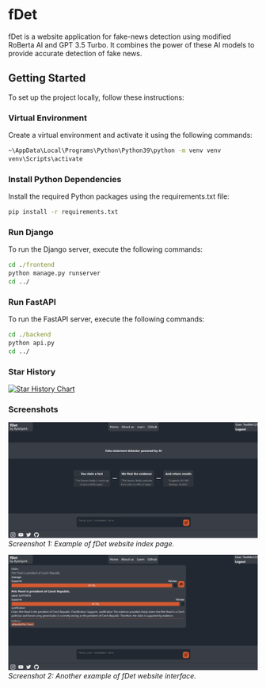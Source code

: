 # fDet

fDet is a website application for fake-news detection using modified RoBerta AI and GPT 3.5 Turbo. It combines the power of these AI models to provide accurate detection of fake news.

## Getting Started

To set up the project locally, follow these instructions:

### Virtual Environment

Create a virtual environment and activate it using the following commands:
```cmd
~\AppData\Local\Programs\Python\Python39\python -m venv venv
venv\Scripts\activate
```


###  Install Python Dependencies
Install the required Python packages using the requirements.txt file:
```cmd
pip install -r requirements.txt
```


### Run Django
To run the Django server, execute the following commands:
```cmd
cd ./frontend
python manage.py runserver
cd ../
```

### Run FastAPI

To run the FastAPI server, execute the following commands:
```cmd
cd ./backend
python api.py
cd ../
```
### Star History
[![Star History Chart](https://api.star-history.com/svg?repos=ByteSpiritGit/fdet&type=Date)](https://star-history.com/#ByteSpiritGit/fdet&Date)


### Screenshots

![Screenshot 1](fdet-index.png)
*Screenshot 1: Example of fDet website index page.*

![Screenshot 2](fdet-eval.png)
*Screenshot 2: Another example of fDet website interface.*
